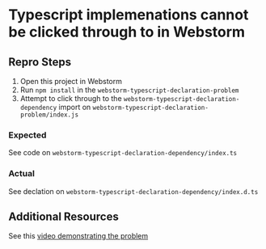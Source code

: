 # Typescript implemenations cannot be clicked through to in Webstorm

## Repro Steps
1. Open this project in Webstorm
2. Run `npm install` in the `webstorm-typescript-declaration-problem`
3. Attempt to click through to the `webstorm-typescript-declaration-dependency` import on `webstorm-typescript-declaration-problem/index.js`

### Expected
See code on `webstorm-typescript-declaration-dependency/index.ts`

### Actual
See declation on `webstorm-typescript-declaration-dependency/index.d.ts`

## Additional Resources
See this [video demonstrating the problem](https://youtu.be/tPSEnuqc0xI)